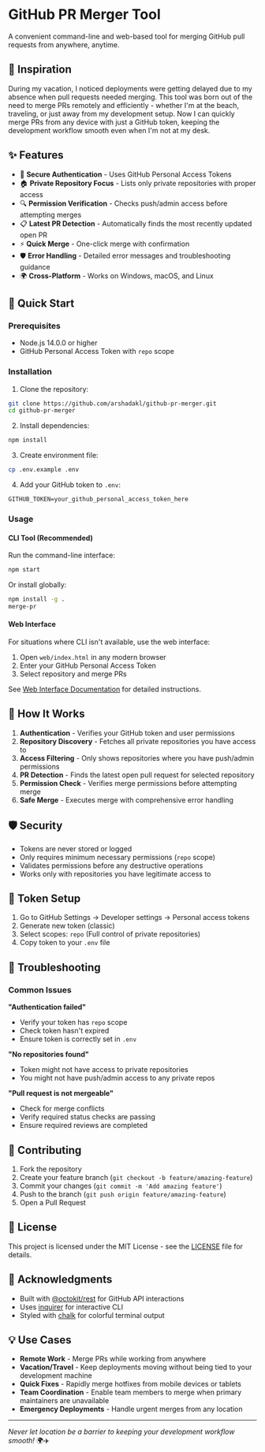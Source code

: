 # GitHub PR Merger Tool

A convenient command-line and web-based tool for merging GitHub pull requests from anywhere, anytime.

## 🎯 Inspiration

During my vacation, I noticed deployments were getting delayed due to my absence when pull requests needed merging. This tool was born out of the need to merge PRs remotely and efficiently - whether I'm at the beach, traveling, or just away from my development setup. Now I can quickly merge PRs from any device with just a GitHub token, keeping the development workflow smooth even when I'm not at my desk.

## ✨ Features

- 🔐 **Secure Authentication** - Uses GitHub Personal Access Tokens
- 🏠 **Private Repository Focus** - Lists only private repositories with proper access
- 🔍 **Permission Verification** - Checks push/admin access before attempting merges
- 📋 **Latest PR Detection** - Automatically finds the most recently updated open PR
- ⚡ **Quick Merge** - One-click merge with confirmation
- 🛡️ **Error Handling** - Detailed error messages and troubleshooting guidance
- 🌍 **Cross-Platform** - Works on Windows, macOS, and Linux

## 🚀 Quick Start

### Prerequisites

- Node.js 14.0.0 or higher
- GitHub Personal Access Token with `repo` scope

### Installation

1. Clone the repository:
```bash
git clone https://github.com/arshadakl/github-pr-merger.git
cd github-pr-merger
```

2. Install dependencies:
```bash
npm install
```

3. Create environment file:
```bash
cp .env.example .env
```

4. Add your GitHub token to `.env`:
```
GITHUB_TOKEN=your_github_personal_access_token_here
```

### Usage

#### CLI Tool (Recommended)

Run the command-line interface:
```bash
npm start
```

Or install globally:
```bash
npm install -g .
merge-pr
```

#### Web Interface

For situations where CLI isn't available, use the web interface:

1. Open `web/index.html` in any modern browser
2. Enter your GitHub Personal Access Token
3. Select repository and merge PRs

See [Web Interface Documentation](web/README.md) for detailed instructions.

## 🔧 How It Works

1. **Authentication** - Verifies your GitHub token and user permissions
2. **Repository Discovery** - Fetches all private repositories you have access to
3. **Access Filtering** - Only shows repositories where you have push/admin permissions
4. **PR Detection** - Finds the latest open pull request for selected repository
5. **Permission Check** - Verifies merge permissions before attempting merge
6. **Safe Merge** - Executes merge with comprehensive error handling

## 🛡️ Security

- Tokens are never stored or logged
- Only requires minimum necessary permissions (`repo` scope)
- Validates permissions before any destructive operations
- Works only with repositories you have legitimate access to

## 📝 Token Setup

1. Go to GitHub Settings → Developer settings → Personal access tokens
2. Generate new token (classic)
3. Select scopes: `repo` (Full control of private repositories)
4. Copy token to your `.env` file

## 🚨 Troubleshooting

### Common Issues

**"Authentication failed"**
- Verify your token has `repo` scope
- Check token hasn't expired
- Ensure token is correctly set in `.env`

**"No repositories found"**
- Token might not have access to private repositories
- You might not have push/admin access to any private repos

**"Pull request is not mergeable"**
- Check for merge conflicts
- Verify required status checks are passing
- Ensure required reviews are completed

## 🤝 Contributing

1. Fork the repository
2. Create your feature branch (`git checkout -b feature/amazing-feature`)
3. Commit your changes (`git commit -m 'Add amazing feature'`)
4. Push to the branch (`git push origin feature/amazing-feature`)
5. Open a Pull Request

## 📄 License

This project is licensed under the MIT License - see the [LICENSE](LICENSE) file for details.

## 🙏 Acknowledgments

- Built with [@octokit/rest](https://github.com/octokit/rest.js) for GitHub API interactions
- Uses [inquirer](https://github.com/SBoudrias/Inquirer.js) for interactive CLI
- Styled with [chalk](https://github.com/chalk/chalk) for colorful terminal output

## 💡 Use Cases

- **Remote Work** - Merge PRs while working from anywhere
- **Vacation/Travel** - Keep deployments moving without being tied to your development machine
- **Quick Fixes** - Rapidly merge hotfixes from mobile devices or tablets
- **Team Coordination** - Enable team members to merge when primary maintainers are unavailable
- **Emergency Deployments** - Handle urgent merges from any location

---

*Never let location be a barrier to keeping your development workflow smooth!* 🌍✈️
